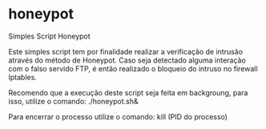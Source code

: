# honeypot
Simples Script Honeypot

Este simples script tem por finalidade realizar a verificação de intrusão através do método de Honeypot.
Caso seja detectado alguma interação com o falso servido FTP, é então realizado o bloqueio do intruso no firewall Iptables.

Recomendo que a execução deste script seja feita em backgroung, para isso, utilize o comando: ./honeypot.sh&

Para encerrar o processo utilize o comando: kill (PID do processo)
